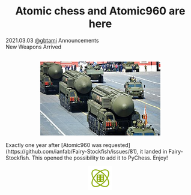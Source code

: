 <h1 align="center">Atomic chess and Atomic960 are here</h1>

<div class="meta-headline">
    <div class= "meta">
        <span class="text">2021.03.03</span>
        <span class="text"><a href="/@/gbtami">@gbtami</a></span>
        <span class="text">Announcements</span>
    </div>
    <div class= "headline">New Weapons Arrived</div>
</div>
</br>

<p align="center">
    <img src="/static/images/RS-24.jpg" title="Source: www.kremlin.ru CC BY 4.0" width="320" height="197">
</p>
Exactly one year after [Atomic960 was requested](https://github.com/ianfab/Fairy-Stockfish/issues/81), it landed in Fairy-Stockfish. This opened the possibility to add it to PyChess. Enjoy!
<br>
<p align="center">
    <img src="/static/icons/Atomic960.svg" width="64" height="64">
</p>

